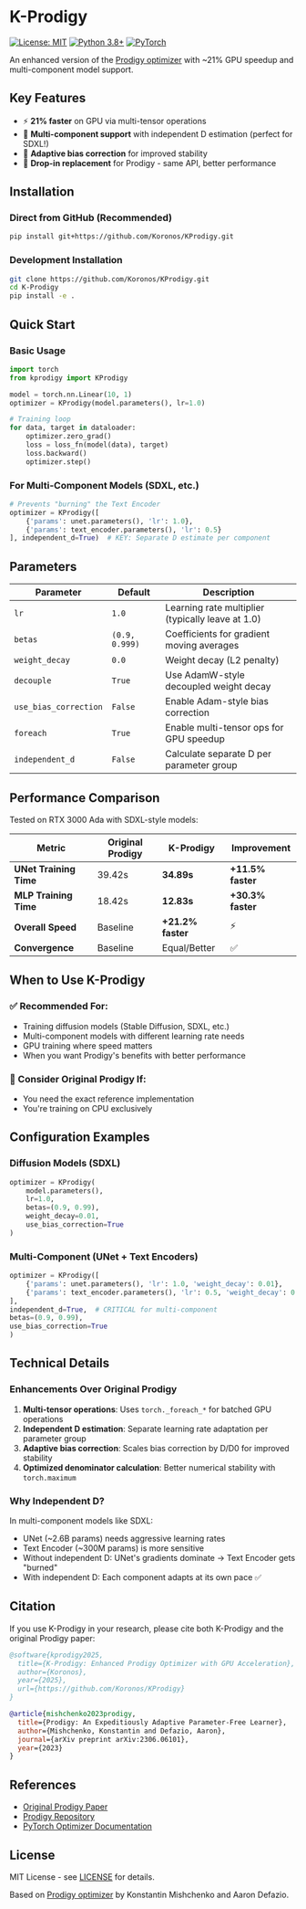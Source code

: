 # K-Prodigy

[![License: MIT](https://img.shields.io/badge/License-MIT-yellow.svg)](https://opensource.org/licenses/MIT)
[![Python 3.8+](https://img.shields.io/badge/python-3.8+-blue.svg)](https://www.python.org/downloads/)
[![PyTorch](https://img.shields.io/badge/PyTorch-%3E%3D1.13-EE4C2C.svg)](https://pytorch.org/)

An enhanced version of the [Prodigy optimizer](https://github.com/konstmish/prodigy) with ~21% GPU speedup and multi-component model support.

## Key Features

- ⚡ **21% faster** on GPU via multi-tensor operations
- 🎨 **Multi-component support** with independent D estimation (perfect for SDXL!)
- 🎯 **Adaptive bias correction** for improved stability
- 🔧 **Drop-in replacement** for Prodigy - same API, better performance

## Installation

### Direct from GitHub (Recommended)

```bash
pip install git+https://github.com/Koronos/KProdigy.git
```

### Development Installation

```bash
git clone https://github.com/Koronos/KProdigy.git
cd K-Prodigy
pip install -e .
```

## Quick Start

### Basic Usage

```python
import torch
from kprodigy import KProdigy

model = torch.nn.Linear(10, 1)
optimizer = KProdigy(model.parameters(), lr=1.0)

# Training loop
for data, target in dataloader:
    optimizer.zero_grad()
    loss = loss_fn(model(data), target)
    loss.backward()
    optimizer.step()
```

### For Multi-Component Models (SDXL, etc.)

```python
# Prevents "burning" the Text Encoder
optimizer = KProdigy([
    {'params': unet.parameters(), 'lr': 1.0},
    {'params': text_encoder.parameters(), 'lr': 0.5}
], independent_d=True)  # KEY: Separate D estimate per component
```

## Parameters

| Parameter | Default | Description |
|-----------|---------|-------------|
| `lr` | `1.0` | Learning rate multiplier (typically leave at 1.0) |
| `betas` | `(0.9, 0.999)` | Coefficients for gradient moving averages |
| `weight_decay` | `0.0` | Weight decay (L2 penalty) |
| `decouple` | `True` | Use AdamW-style decoupled weight decay |
| `use_bias_correction` | `False` | Enable Adam-style bias correction |
| `foreach` | `True` | Enable multi-tensor ops for GPU speedup |
| `independent_d` | `False` | Calculate separate D per parameter group |

## Performance Comparison

Tested on RTX 3000 Ada with SDXL-style models:

| Metric | Original Prodigy | **K-Prodigy** | Improvement |
|--------|-----------------|-------------|-------------|
| **UNet Training Time** | 39.42s | **34.89s** | **+11.5% faster** |
| **MLP Training Time** | 18.42s | **12.83s** | **+30.3% faster** |
| **Overall Speed** | Baseline | **+21.2% faster** | ⚡ |
| **Convergence** | Baseline | Equal/Better | ✅ |

## When to Use K-Prodigy

### ✅ Recommended For:

- Training diffusion models (Stable Diffusion, SDXL, etc.)
- Multi-component models with different learning rate needs
- GPU training where speed matters
- When you want Prodigy's benefits with better performance

### 🤔 Consider Original Prodigy If:

- You need the exact reference implementation
- You're training on CPU exclusively

## Configuration Examples

### Diffusion Models (SDXL)

```python
optimizer = KProdigy(
    model.parameters(),
    lr=1.0,
    betas=(0.9, 0.99),
    weight_decay=0.01,
    use_bias_correction=True
)
```

### Multi-Component (UNet + Text Encoders)

```python
optimizer = KProdigy([
    {'params': unet.parameters(), 'lr': 1.0, 'weight_decay': 0.01},
    {'params': text_encoder.parameters(), 'lr': 0.5, 'weight_decay': 0.001}
], 
independent_d=True,  # CRITICAL for multi-component
betas=(0.9, 0.99),
use_bias_correction=True
)
```

## Technical Details

### Enhancements Over Original Prodigy

1. **Multi-tensor operations**: Uses `torch._foreach_*` for batched GPU operations
2. **Independent D estimation**: Separate learning rate adaptation per parameter group
3. **Adaptive bias correction**: Scales bias correction by D/D0 for improved stability
4. **Optimized denominator calculation**: Better numerical stability with `torch.maximum`

### Why Independent D?

In multi-component models like SDXL:
- UNet (~2.6B params) needs aggressive learning rates
- Text Encoder (~300M params) is more sensitive
- Without independent D: UNet's gradients dominate → Text Encoder gets "burned"
- With independent D: Each component adapts at its own pace ✅

## Citation

If you use K-Prodigy in your research, please cite both K-Prodigy and the original Prodigy paper:

```bibtex
@software{kprodigy2025,
  title={K-Prodigy: Enhanced Prodigy Optimizer with GPU Acceleration},
  author={Koronos},
  year={2025},
  url={https://github.com/Koronos/KProdigy}
}

@article{mishchenko2023prodigy,
  title={Prodigy: An Expeditiously Adaptive Parameter-Free Learner},
  author={Mishchenko, Konstantin and Defazio, Aaron},
  journal={arXiv preprint arXiv:2306.06101},
  year={2023}
}
```

## References

- [Original Prodigy Paper](https://arxiv.org/abs/2306.06101)
- [Prodigy Repository](https://github.com/konstmish/prodigy)
- [PyTorch Optimizer Documentation](https://pytorch.org/docs/stable/optim.html)

## License

MIT License - see [LICENSE](LICENSE) for details.

Based on [Prodigy optimizer](https://github.com/konstmish/prodigy) by Konstantin Mishchenko and Aaron Defazio.

